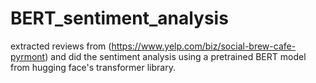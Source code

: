 # BERT_sentiment_analysis

extracted reviews from (https://www.yelp.com/biz/social-brew-cafe-pyrmont) and did the sentiment analysis using a pretrained BERT model from hugging face's transformer library.
